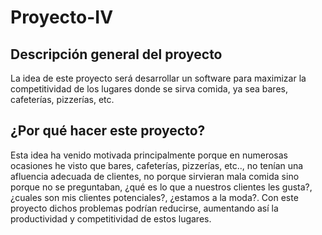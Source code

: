 # Proyecto-IV

## Descripción general del proyecto
La idea de este proyecto será desarrollar un software para maximizar la competitividad de los lugares donde 
se sirva comida, ya sea bares, cafeterías, pizzerías, etc.

## ¿Por qué hacer este proyecto?
Esta idea ha venido motivada principalmente porque en numerosas ocasiones he visto que bares, cafeterías, pizzerías, etc.., no 
tenían una afluencia adecuada de clientes, no porque sirvieran mala comida sino porque no se preguntaban, ¿qué es lo que a 
nuestros clientes les gusta?, ¿cuales son mis clientes potenciales?, ¿estamos a la moda?. Con este proyecto dichos problemas 
podrían reducirse, aumentando así la productividad y competitividad de estos lugares.